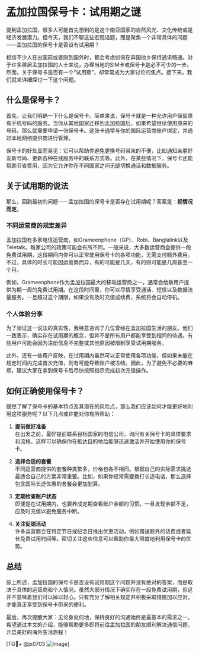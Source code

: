 # 孟加拉国保号卡：试用期之谜

提到孟加拉国，很多人可能首先想到的是这个南亚国家的自然风光、文化传统或是经济发展潜力。但今天，我们不聊这些宏观话题，而是聚焦一个非常具体的问题——孟加拉国的保号卡是否设有试用期？

相信不少人在出国前或者刚到国外时，都会考虑如何在异国他乡保持通讯畅通。对于许多移居孟加拉国的人士来说，办理当地的SIM卡或保号卡是必不可少的一步。然而，关于保号卡是否有一个“试用期”，却常常成为大家讨论的焦点。接下来，我们就来详细探讨一下这个问题。

## 什么是保号卡？

首先，让我们明确一下什么是保号卡。简单来说，保号卡就是一种允许用户保留原有手机号码的服务。当你从其他国家迁移到孟加拉国后，如果希望继续使用原来的号码，那么就需要申请一张保号卡。这张卡通常与你的国际运营商账户绑定，并通过本地网络提供商进行管理。

保号卡的好处显而易见：它可以帮助你避免更换号码带来的不便，比如通知亲朋好友新号码、更新各种在线服务中的联系方式等。此外，在某些情况下，保号卡还能帮助节省费用，因为它允许你在不同国家之间无缝切换通话和数据服务。

## 关于试用期的说法

那么，回到最初的问题——孟加拉国的保号卡是否存在试用期呢？答案是：**视情况而定**。

### 不同运营商的规定差异

孟加拉国有多家电信运营商，如Grameenphone（GP）、Robi、Banglalink以及Teletalk。每家公司的政策可能会有所不同。一般来说，大多数运营商会提供一段免费试用期，这段期间内你可以正常使用保号卡的各项功能，无需支付额外费用。不过，具体的时长可能因运营商而异，有的可能是几天，有的则可能是几周甚至一个月。

例如，Grameenphone作为孟加拉国最大的移动运营商之一，通常会给新用户提供为期一周的免费试用期。在这段时间里，你可以尽情享受通话、短信以及数据流量服务。一旦超过这个期限，如果没有及时充值或续费，系统将会自动停机。

### 个人体验分享

为了验证这一说法的真实性，我特意咨询了几位曾经在孟加拉国生活的朋友。他们一致表示，确实存在试用期的概念，但并不是所有用户都能享受到相同的待遇。有些用户可能会因为注册信息不完整或其他原因被限制享受试用期服务。

此外，还有一些用户反映，在试用期内虽然可以正常使用各项功能，但如果未能在规定时间内完成首次充值，则有可能导致账户被冻结。因此，为了避免不必要的麻烦，建议大家在拿到保号卡后尽快按照指示完成初次充值操作。

## 如何正确使用保号卡？

既然了解了保号卡的基本特点及其潜在的风险点，那么我们应该如何才能更好地利用这项服务呢？以下几点或许能对你有所帮助：

1. **提前做好准备**  
   在出发之前，最好提前联系目标国家的电信公司，询问有关保号卡的具体要求和流程。这样可以确保你在抵达目的地后能够迅速激活并开始使用你的保号卡。

2. **选择合适的套餐**  
   不同运营商提供的套餐种类繁多，价格也各不相同。根据自己的实际需求挑选最适合自己的方案非常重要。比如，如果你经常需要拨打长途电话，那么选择包含国际长途优惠的套餐会更加划算。

3. **定期检查账户状态**  
   即便是在试用期内，也要养成定期查看账户余额的习惯。一旦发现余额不足，应及时充值以避免服务中断。

4. **关注促销活动**  
   许多运营商会在特定节日或纪念日推出优惠活动，例如赠送额外的话费或者延长免费试用时间等。密切关注这些信息可以帮助你最大限度地利用保号卡的优势。

## 总结

综上所述，孟加拉国的保号卡是否设有试用期这个问题并没有绝对的答案，而是取决于具体的运营商和个人情况。虽然大部分情况下确实存在一段免费试用期，但这并不意味着我们可以掉以轻心。只有充分了解相关规定并积极采取措施加以应对，才能真正享受到保号卡带来的便利。

最后，再次提醒大家：无论身处何地，保持良好的沟通始终是最基本的需求之一。希望通过本文的介绍，能够帮助更多即将前往孟加拉国的朋友顺利解决通信问题，开启美好的海外生活旅程！

[TG💪+ @jx0703 ![Image](https://github.com/user-attachments/assets/dbca1d08-cadb-493c-b0ec-ad6f7a83f270)]